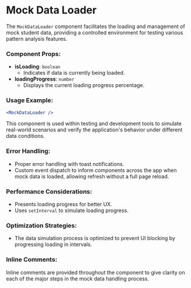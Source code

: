 # Mock Data Loader

The `MockDataLoader` component facilitates the loading and management of mock student data, providing a controlled environment for testing various pattern analysis features.

### Component Props:
- **isLoading**: `boolean`
  - Indicates if data is currently being loaded.
- **loadingProgress**: `number`
  - Displays the current loading progress percentage.

### Usage Example:

```jsx
<MockDataLoader />
```

This component is used within testing and development tools to simulate real-world scenarios and verify the application's behavior under different data conditions.

### Error Handling:
- Proper error handling with toast notifications.
- Custom event dispatch to inform components across the app when mock data is loaded, allowing refresh without a full page reload.

### Performance Considerations:
- Presents loading progress for better UX.
- Uses `setInterval` to simulate loading progress.

### Optimization Strategies:
- The data simulation process is optimized to prevent UI blocking by progressing loading in intervals.

### Inline Comments:
Inline comments are provided throughout the component to give clarity on each of the major steps in the mock data handling process.
